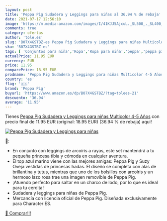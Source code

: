 ```yaml
---
layout: post
title: 'Peppa Pig Sudadera y Leggings para niñas al 36.94 % de rebaja'
date: 2021-07-17 12:56:10
image: 'https://m.media-amazon.com/images/I/41KJJ5AjcuL._SL500_._SL400_.jpg'
comments: true
category: ofertas
author: 'tole.es'
slug: 'B07X4GSTBZ-es Peppa Pig Sudadera y Leggings para niñas Multicolor 4-5 Años'
sku: 'B07X4GSTBZ-es'
tags: [ 'Conjuntos para niña','Ropa','Ropa para niña','peppa','peppa pig','pig', ]
actualPrice: 11.95 EUR
currency: EUR
price: 11.95
comparePrice: 18.95 EUR
prodname: 'Peppa Pig Sudadera y Leggings para niñas Multicolor 4-5 Años'
country: 'es'
flag: '🇪🇸'
brand: 'Peppa Pig'
buyurl: 'https://www.amazon.es/dp/B07X4GSTBZ/?tag=tolees-21'
descuento: '36.94'
average: '11.95'
---
```


Tienes [Peppa Pig Sudadera y Leggings para niñas Multicolor 4-5 Años](https://www.amazon.es/dp/B07X4GSTBZ/?tag=tolees-21) con precio final de  11.95 EUR (original: 18.95 EUR) (36.94 %  de rebaja) aqui!

[![Peppa Pig Sudadera y Leggings para niñas](https://m.media-amazon.com/images/I/41KJJ5AjcuL._SL500_._SL400_.jpg)](https://www.amazon.es/dp/B07X4GSTBZ/?tag=tolees-21)

🔎:

- En conjunto con leggings de arcoíris a rayas, este set mantendrá a tu pequeña princesa tibia y cómoda en cualquier aventura.
- El top azul marino viene con las mejores amigas: Peppa Pig y Suzy Oveja vestidas de princesas hadas. El diseño se completa con alas de brillantina y tutus, mientras que uno de los bolsillos con arcoíris y un hermoso lazo rosa trae una imagen removible de Peppa Pig.
- ¡Atuendo perfecto para saltar en un charco de lodo, por lo que es ideal para tu cerdita!
- Sudadera y leggings para niñas de Peppa Pig.
- Mercancía con licencia oficial de Peppa Pig. Diseñada exclusivamente para Character ES.

[🛒 Comprar!!!](https://www.amazon.es/dp/B07X4GSTBZ/?tag=tolees-21)
